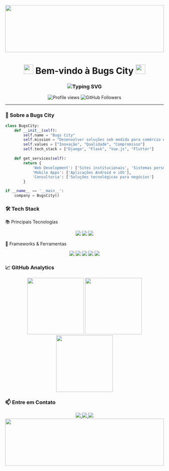 <!-- Wave Divider -->
<img src="https://github.com/BugsCity/BugsCity/blob/main/assets/wave.svg" width="100%" height="150">

<h1 align="center">
  <img src="https://emojis.slackmojis.com/emojis/images/1643514754/11542/meow_code.gif?1643514754" width="30">
  Bem-vindo à Bugs City
  <img src="https://media.giphy.com/media/WUlplcMpOCEmTGBtBW/giphy.gif" width="30">
</h1>

<h3 align="center">
  <img src="https://readme-typing-svg.demolab.com?font=Fira+Code&pause=1000&color=00F72F&center=true&vCenter=true&width=435&lines=Desenvolvendo+soluções+inteligentes;Transformando+ideias+em+realidade;Seu+negócio+no+mundo+digital" alt="Typing SVG">
</h3>

<div align="center">
  <img src="https://komarev.com/ghpvc/?username=BugsCity&label=Profile+Views&color=0e75b6&style=flat" alt="Profile views">
  <img src="https://img.shields.io/github/followers/BugsCity?label=Followers&style=social" alt="GitHub Followers">
</div>

---

### 🚀 Sobre a Bugs City

```python
class BugsCity:
    def __init__(self):
        self.name = "Bugs City"
        self.mission = "Desenvolver soluções sob medida para comércio e projetos pessoais"
        self.values = ["Inovação", "Qualidade", "Compromisso"]
        self.tech_stack = ["Django", "Flask", "Vue.js", "Flutter"]
    
    def get_services(self):
        return {
            'Web Development': ['Sites institucionais', 'Sistemas personalizados'],
            'Mobile Apps': ['Aplicações Android e iOS'],
            'Consultoria': ['Soluções tecnológicas para negócios']
        }

if __name__ == '__main__':
    company = BugsCity()
```

### 🛠️ Tech Stack

📚 Principais Tecnologias
<div align="center">
  <img src="https://img.shields.io/badge/Python-3776AB?style=for-the-badge&logo=python&logoColor=white">
  <img src="https://img.shields.io/badge/JavaScript-F7DF1E?style=for-the-badge&logo=javascript&logoColor=black">
  <img src="https://img.shields.io/badge/Dart-0175C2?style=for-the-badge&logo=dart&logoColor=white">
</div>

🚀 Frameworks & Ferramentas
<div align="center">
  <img src="https://img.shields.io/badge/Git-F05032?style=for-the-badge&logo=git&logoColor=white">
  <img src="https://img.shields.io/badge/Docker-2496ED?style=for-the-badge&logo=docker&logoColor=white">
  <img src="https://img.shields.io/badge/Flask-000000?style=for-the-badge&logo=flask&logoColor=white">
  <img src="https://img.shields.io/badge/Django-092E20?style=for-the-badge&logo=django&logoColor=white">
  <img src="https://img.shields.io/badge/Vue.js-4FC08D?style=for-the-badge&logo=vue.js&logoColor=white">
</div>

### 📈 GitHub Analytics
<div align="center">
  <img height="180em" src="https://github-readme-stats.vercel.app/api?username=BugsCity&show_icons=true&theme=vision-friendly-dark&include_all_commits=true&count_private=true&locale=pt-br">
  <img height="180em" src="https://github-readme-stats.vercel.app/api/top-langs/?username=BugsCity&layout=compact&theme=vision-friendly-dark&locale=pt-br">
  <img height="180em" src="https://github-readme-streak-stats.herokuapp.com/?user=BugsCity&theme=vision-friendly-dark">
</div>

### 📫 Entre em Contato
<div align="center">
  <a href="mailto:contato@bugscity.com">
    <img src="https://img.shields.io/badge/Gmail-D14836?style=for-the-badge&logo=gmail&logoColor=white">
  </a>
  <a href="https://www.linkedin.com/in/bugscity">
    <img src="https://img.shields.io/badge/LinkedIn-0077B5?style=for-the-badge&logo=linkedin&logoColor=white">
  </a>
  <a href="https://www.instagram.com/bugscity.dev">
    <img src="https://img.shields.io/badge/Instagram-E4405F?style=for-the-badge&logo=instagram&logoColor=white">
  </a>
</div>

<!-- Wave Divider -->
<img src="https://github.com/BugsCity/BugsCity/blob/main/assets/wave.svg" width="100%" height="150">
